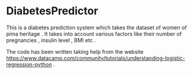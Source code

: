 # DiabetesPredictor
This is a diabetes prediction system which takes the dataset of women of pima heritage . 
It takes into account various factors like their number of pregnancies , insulin level , BMI etc .

The code has been written taking help from the website 
https://www.datacamp.com/community/tutorials/understanding-logistic-regression-python .
